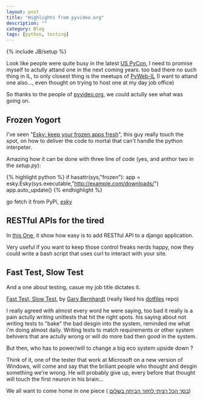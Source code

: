 ```yaml
---
layout: post
title: "Highlights from pyvideo.org"
description: ""
category: Blog 
tags: [python, testing]
---
```

{% include JB/setup %}

Look like people were quite busy in the latest [US PyCon][1], 
I need to promise myself to actully attand one in the next coming years.
too bad there no such thing in IL, to only closest thing is the meetups of [PyWeb-IL][2] 
(I want to attand one also..., even thought on trying to host one at my day job office)

So thanks to the people of [pyvideo.org][3], we could actully see what was going on.

[1]: https://us.pycon.org/2012/
[2]: https://groups.google.com/forum/?fromgroups#!forum/pyweb-il
[3]: http://pyvideo.org/

## Frozen Yogort ##
I've seen "[Esky: keep your frozen apps fresh][4]", this guy really touch the spot, 
on how to deliver the code to mortal that can't handle the python interpeter.

Amazing how it can be done with three line of code (yes, and anthor two in the *setup.py*):


{% highlight python %}
if hasattr(sys,"frozen"):
	app = esky.Esky(sys.executable,"http://example.com/downloads/")
	app.auto_update()
{% endhighlight %}

go fetch it from PyPi, *[esky][5]*

[4]: http://pyvideo.org/video/470/pyconau-2010--esky--keep-your-frozen-apps-fresh
[5]: http://pypi.python.org/pypi/esky/

## RESTful APIs for the tired ##

In [this One][6],
it show how easy is to add RESTful API to a django application.

Very useful if you want to keep those control freaks nerds happy, 
now they could write a bash script that uses curl to interact with your site.

[6]: http://pyvideo.org/video/90/djangocon-2011--building-apis-in-django-with-tast

## Fast Test, Slow Test ##

And a one about testing, casue my job title dictates it.
 
[Fast Test, Slow Test][7], by [Gary Bernhardt][8]
(really liked his [dotfiles][9] repo)

I really agreed with almost every word he were saying, too bad it really is 
a pain actully writing unittests that hit the right spots.
his saying about not writing tests to "bake" the bad desgin into the system, 
reminded me what i'm doing almost daily. 
Writing tests to match requirements or other system behivers that are actully 
wrong or will do more bad then good in the system.

But then, who has to power/will to change a big eco system upside down ? 

Think of it, one of the tester that work at Microsoft on a new version of Windows, 
will come and say that the briliant people who thought and desgin something we're wrong.
He will probably give up, every before that thought will touch the first neuron in his brain...

We all want to come home in one piece ( [בסך הכל רציתי לחזור הביתה בשלום][10])

[7]: http://pyvideo.org/video/631/fast-test-slow-test
[8]: https://github.com/garybernhardt
[9]: https://github.com/garybernhardt/dotfiles
[10]: http://www.givathatachmoshet.org.il/songs.php?song=song1.flv

